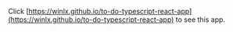 Click [https://winlx.github.io/to-do-typescript-react-app](https://winlx.github.io/to-do-typescript-react-app) to see this app.
